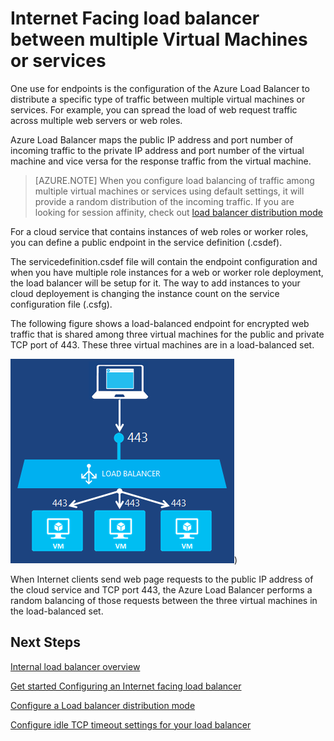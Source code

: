 
<properties 
   pageTitle="Internet facing load balancer overview | Windows Azure "
   description="Overview for Internet facing load balancer and its features. How a load balancer works for Azure using virtual machines and cloud services."
   services="load-balancer"
   documentationCenter="na"
   authors="joaoma"
   manager="adinah"
   editor="tysonn" />
<tags 
   ms.service="load-balancer"
   ms.date="07/09/2015"
   wacn.date="" />


# Internet Facing load balancer between multiple Virtual Machines or services

One use for endpoints is the configuration of the Azure Load Balancer to distribute a specific type of traffic between multiple virtual machines or services. For example, you can spread the load of web request traffic across multiple web servers or web roles.

Azure Load Balancer maps the public IP address and port number of incoming traffic to the private IP address and port number of the virtual machine and vice versa for the response traffic from the virtual machine.

>[AZURE.NOTE] When you configure load balancing of traffic among multiple virtual machines or services using default settings, it will provide a random distribution of the incoming traffic. If you are looking for session affinity, check out [load balancer distribution mode](/documentation/articles/load-balancer-distribution-mode)

For a cloud service that contains instances of web roles or worker roles, you can define a public endpoint in the service definition (.csdef).
 
The servicedefinition.csdef file will contain the endpoint configuration and when you have multiple role instances for a web or worker role deployment, the load balancer will be setup for it. The way to add instances to your cloud deployement is changing the instance count on the service configuration file (.csfg).  

The following figure shows a load-balanced endpoint for encrypted web traffic that is shared among three virtual machines for the public and private TCP port of 443. These three virtual machines are in a load-balanced set.


![public load balancer example](./media/load-balancer-internet-overview/IC727496.png))



When Internet clients send web page requests to the public IP address of the cloud service and TCP port 443, the Azure Load Balancer performs a random balancing of those requests between the three virtual machines in the load-balanced set.


## Next Steps

[Internal load balancer overview](/documentation/articles/load-balancer-internal-overview)

[Get started Configuring an Internet facing load balancer](/documentation/articles/load-balancer-internet-getstarted)

[Configure a Load balancer distribution mode](/documentation/articles/load-balancer-distribution-mode)

[Configure idle TCP timeout settings for your load balancer](/documentation/articles/load-balancer-tcp-idle-timeout)


 